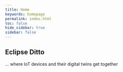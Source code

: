```yaml
---
title: Home
keywords: homepage
permalink: index.html
toc: false
hide_sidebar: true
sidebar: false
---
```


## Eclipse Ditto

… where IoT devices and their digital twins get together
